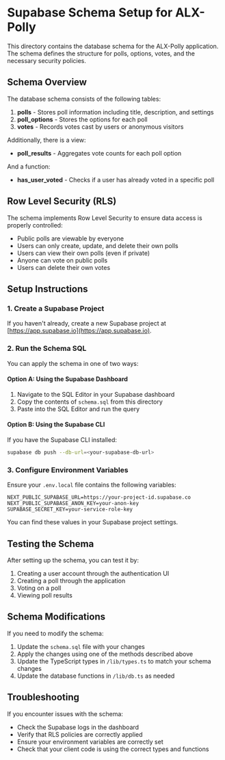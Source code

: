 # Supabase Schema Setup for ALX-Polly

This directory contains the database schema for the ALX-Polly application. The schema defines the structure for polls, options, votes, and the necessary security policies.

## Schema Overview

The database schema consists of the following tables:

1. **polls** - Stores poll information including title, description, and settings
2. **poll_options** - Stores the options for each poll
3. **votes** - Records votes cast by users or anonymous visitors

Additionally, there is a view:

- **poll_results** - Aggregates vote counts for each poll option

And a function:

- **has_user_voted** - Checks if a user has already voted in a specific poll

## Row Level Security (RLS)

The schema implements Row Level Security to ensure data access is properly controlled:

- Public polls are viewable by everyone
- Users can only create, update, and delete their own polls
- Users can view their own polls (even if private)
- Anyone can vote on public polls
- Users can delete their own votes

## Setup Instructions

### 1. Create a Supabase Project

If you haven't already, create a new Supabase project at [https://app.supabase.io](https://app.supabase.io).

### 2. Run the Schema SQL

You can apply the schema in one of two ways:

#### Option A: Using the Supabase Dashboard

1. Navigate to the SQL Editor in your Supabase dashboard
2. Copy the contents of `schema.sql` from this directory
3. Paste into the SQL Editor and run the query

#### Option B: Using the Supabase CLI

If you have the Supabase CLI installed:

```bash
supabase db push --db-url=<your-supabase-db-url>
```

### 3. Configure Environment Variables

Ensure your `.env.local` file contains the following variables:

```
NEXT_PUBLIC_SUPABASE_URL=https://your-project-id.supabase.co
NEXT_PUBLIC_SUPABASE_ANON_KEY=your-anon-key
SUPABASE_SECRET_KEY=your-service-role-key
```

You can find these values in your Supabase project settings.

## Testing the Schema

After setting up the schema, you can test it by:

1. Creating a user account through the authentication UI
2. Creating a poll through the application
3. Voting on a poll
4. Viewing poll results

## Schema Modifications

If you need to modify the schema:

1. Update the `schema.sql` file with your changes
2. Apply the changes using one of the methods described above
3. Update the TypeScript types in `/lib/types.ts` to match your schema changes
4. Update the database functions in `/lib/db.ts` as needed

## Troubleshooting

If you encounter issues with the schema:

- Check the Supabase logs in the dashboard
- Verify that RLS policies are correctly applied
- Ensure your environment variables are correctly set
- Check that your client code is using the correct types and functions